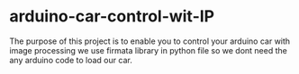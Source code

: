 # arduino-car-control-wit-IP
The purpose of this project is to enable you to control your arduino car with image processing
we use firmata library in python file so we dont need the any arduino code to load our car.
